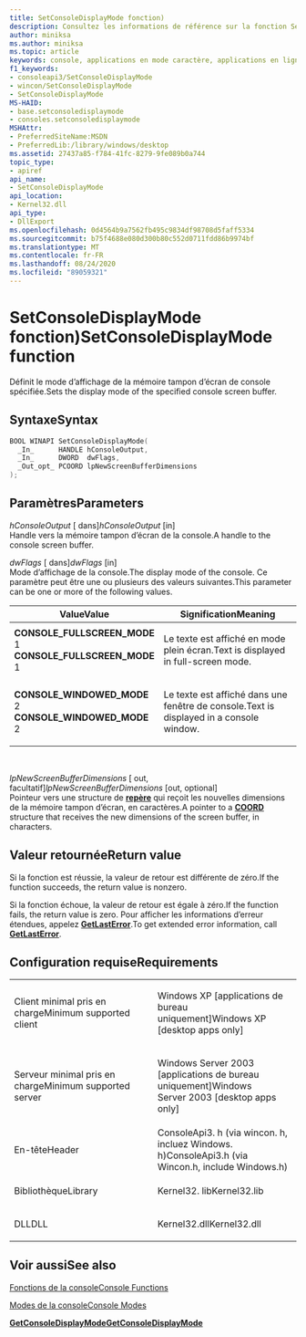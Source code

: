 ```yaml
---
title: SetConsoleDisplayMode fonction)
description: Consultez les informations de référence sur la fonction SetConsoleDisplayMode, qui définit le mode d’affichage de la mémoire tampon d’écran de console spécifiée.
author: miniksa
ms.author: miniksa
ms.topic: article
keywords: console, applications en mode caractère, applications en ligne de commande, applications Terminal Server, API de console
f1_keywords:
- consoleapi3/SetConsoleDisplayMode
- wincon/SetConsoleDisplayMode
- SetConsoleDisplayMode
MS-HAID:
- base.setconsoledisplaymode
- consoles.setconsoledisplaymode
MSHAttr:
- PreferredSiteName:MSDN
- PreferredLib:/library/windows/desktop
ms.assetid: 27437a85-f784-41fc-8279-9fe089b0a744
topic_type:
- apiref
api_name:
- SetConsoleDisplayMode
api_location:
- Kernel32.dll
api_type:
- DllExport
ms.openlocfilehash: 0d4564b9a7562fb495c9834df98708d5faff5334
ms.sourcegitcommit: b75f4688e080d300b80c552d0711fdd86b9974bf
ms.translationtype: MT
ms.contentlocale: fr-FR
ms.lasthandoff: 08/24/2020
ms.locfileid: "89059321"
---
```

# <a name="setconsoledisplaymode-function"></a><span data-ttu-id="332f2-104">SetConsoleDisplayMode fonction)</span><span class="sxs-lookup"><span data-stu-id="332f2-104">SetConsoleDisplayMode function</span></span>


<span data-ttu-id="332f2-105">Définit le mode d’affichage de la mémoire tampon d’écran de console spécifiée.</span><span class="sxs-lookup"><span data-stu-id="332f2-105">Sets the display mode of the specified console screen buffer.</span></span>

<a name="syntax"></a><span data-ttu-id="332f2-106">Syntaxe</span><span class="sxs-lookup"><span data-stu-id="332f2-106">Syntax</span></span>
------

```C
BOOL WINAPI SetConsoleDisplayMode(
  _In_      HANDLE hConsoleOutput,
  _In_      DWORD  dwFlags,
  _Out_opt_ PCOORD lpNewScreenBufferDimensions
);
```

<a name="parameters"></a><span data-ttu-id="332f2-107">Paramètres</span><span class="sxs-lookup"><span data-stu-id="332f2-107">Parameters</span></span>
----------

<span data-ttu-id="332f2-108">*hConsoleOutput* \[ dans\]</span><span class="sxs-lookup"><span data-stu-id="332f2-108">*hConsoleOutput* \[in\]</span></span>  
<span data-ttu-id="332f2-109">Handle vers la mémoire tampon d’écran de la console.</span><span class="sxs-lookup"><span data-stu-id="332f2-109">A handle to the console screen buffer.</span></span>

<span data-ttu-id="332f2-110">*dwFlags* \[ dans\]</span><span class="sxs-lookup"><span data-stu-id="332f2-110">*dwFlags* \[in\]</span></span>  
<span data-ttu-id="332f2-111">Mode d’affichage de la console.</span><span class="sxs-lookup"><span data-stu-id="332f2-111">The display mode of the console.</span></span> <span data-ttu-id="332f2-112">Ce paramètre peut être une ou plusieurs des valeurs suivantes.</span><span class="sxs-lookup"><span data-stu-id="332f2-112">This parameter can be one or more of the following values.</span></span>

<table>
<colgroup>
<col width="50%" />
<col width="50%" />
</colgroup>
<thead>
<tr class="header">
<th><span data-ttu-id="332f2-113">Value</span><span class="sxs-lookup"><span data-stu-id="332f2-113">Value</span></span></th>
<th><span data-ttu-id="332f2-114">Signification</span><span class="sxs-lookup"><span data-stu-id="332f2-114">Meaning</span></span></th>
</tr>
</thead>
<tbody>
<tr class="odd">
<td><span data-ttu-id="332f2-115"><span id="CONSOLE_FULLSCREEN_MODE"></span><span id="console_fullscreen_mode"></span>
<strong>CONSOLE_FULLSCREEN_MODE</strong> 1</span><span class="sxs-lookup"><span data-stu-id="332f2-115"><span id="CONSOLE_FULLSCREEN_MODE"></span><span id="console_fullscreen_mode"></span>
<strong>CONSOLE_FULLSCREEN_MODE</strong> 1</span></span></td>
<td><p><span data-ttu-id="332f2-116">Le texte est affiché en mode plein écran.</span><span class="sxs-lookup"><span data-stu-id="332f2-116">Text is displayed in full-screen mode.</span></span></p></td>
</tr>
<tr class="even">
<td><span data-ttu-id="332f2-117"><span id="CONSOLE_WINDOWED_MODE"></span><span id="console_windowed_mode"></span>
<strong>CONSOLE_WINDOWED_MODE</strong> 2</span><span class="sxs-lookup"><span data-stu-id="332f2-117"><span id="CONSOLE_WINDOWED_MODE"></span><span id="console_windowed_mode"></span>
<strong>CONSOLE_WINDOWED_MODE</strong> 2</span></span></td>
<td><p><span data-ttu-id="332f2-118">Le texte est affiché dans une fenêtre de console.</span><span class="sxs-lookup"><span data-stu-id="332f2-118">Text is displayed in a console window.</span></span></p></td>
</tr>
</tbody>
</table>

 

<span data-ttu-id="332f2-119">*lpNewScreenBufferDimensions* \[ out, facultatif\]</span><span class="sxs-lookup"><span data-stu-id="332f2-119">*lpNewScreenBufferDimensions* \[out, optional\]</span></span>  
<span data-ttu-id="332f2-120">Pointeur vers une structure de [**repère**](coord-str.md) qui reçoit les nouvelles dimensions de la mémoire tampon d’écran, en caractères.</span><span class="sxs-lookup"><span data-stu-id="332f2-120">A pointer to a [**COORD**](coord-str.md) structure that receives the new dimensions of the screen buffer, in characters.</span></span>

<a name="return-value"></a><span data-ttu-id="332f2-121">Valeur retournée</span><span class="sxs-lookup"><span data-stu-id="332f2-121">Return value</span></span>
------------

<span data-ttu-id="332f2-122">Si la fonction est réussie, la valeur de retour est différente de zéro.</span><span class="sxs-lookup"><span data-stu-id="332f2-122">If the function succeeds, the return value is nonzero.</span></span>

<span data-ttu-id="332f2-123">Si la fonction échoue, la valeur de retour est égale à zéro.</span><span class="sxs-lookup"><span data-stu-id="332f2-123">If the function fails, the return value is zero.</span></span> <span data-ttu-id="332f2-124">Pour afficher les informations d’erreur étendues, appelez [**GetLastError**](https://msdn.microsoft.com/library/windows/desktop/ms679360).</span><span class="sxs-lookup"><span data-stu-id="332f2-124">To get extended error information, call [**GetLastError**](https://msdn.microsoft.com/library/windows/desktop/ms679360).</span></span>

<a name="requirements"></a><span data-ttu-id="332f2-125">Configuration requise</span><span class="sxs-lookup"><span data-stu-id="332f2-125">Requirements</span></span>
------------

<table>
<colgroup>
<col width="50%" />
<col width="50%" />
</colgroup>
<tbody>
<tr class="odd">
<td><p><span data-ttu-id="332f2-126">Client minimal pris en charge</span><span class="sxs-lookup"><span data-stu-id="332f2-126">Minimum supported client</span></span></p></td>
<td><p><span data-ttu-id="332f2-127">Windows XP [applications de bureau uniquement]</span><span class="sxs-lookup"><span data-stu-id="332f2-127">Windows XP [desktop apps only]</span></span></p></td>
</tr>
<tr class="even">
<td><p><span data-ttu-id="332f2-128">Serveur minimal pris en charge</span><span class="sxs-lookup"><span data-stu-id="332f2-128">Minimum supported server</span></span></p></td>
<td><p><span data-ttu-id="332f2-129">Windows Server 2003 [applications de bureau uniquement]</span><span class="sxs-lookup"><span data-stu-id="332f2-129">Windows Server 2003 [desktop apps only]</span></span></p></td>
</tr>
<tr class="odd">
<td><p><span data-ttu-id="332f2-130">En-tête</span><span class="sxs-lookup"><span data-stu-id="332f2-130">Header</span></span></p></td>
<td><span data-ttu-id="332f2-131">ConsoleApi3. h (via wincon. h, incluez Windows. h)</span><span class="sxs-lookup"><span data-stu-id="332f2-131">ConsoleApi3.h (via Wincon.h, include Windows.h)</span></span></td>
</tr>
<tr class="even">
<td><p><span data-ttu-id="332f2-132">Bibliothèque</span><span class="sxs-lookup"><span data-stu-id="332f2-132">Library</span></span></p></td>
<td><span data-ttu-id="332f2-133">Kernel32. lib</span><span class="sxs-lookup"><span data-stu-id="332f2-133">Kernel32.lib</span></span></td>
</tr>
<tr class="odd">
<td><p><span data-ttu-id="332f2-134">DLL</span><span class="sxs-lookup"><span data-stu-id="332f2-134">DLL</span></span></p></td>
<td><span data-ttu-id="332f2-135">Kernel32.dll</span><span class="sxs-lookup"><span data-stu-id="332f2-135">Kernel32.dll</span></span></td>
</tr>
<tr class="even">
</tr>
<tr class="odd">
</tr>
<tr class="even">
</tr>
</tbody>
</table>

## <a name="span-idsee_alsospansee-also"></a><span data-ttu-id="332f2-136"><span id="see_also"></span>Voir aussi</span><span class="sxs-lookup"><span data-stu-id="332f2-136"><span id="see_also"></span>See also</span></span>


[<span data-ttu-id="332f2-137">Fonctions de la console</span><span class="sxs-lookup"><span data-stu-id="332f2-137">Console Functions</span></span>](console-functions.md)

[<span data-ttu-id="332f2-138">Modes de la console</span><span class="sxs-lookup"><span data-stu-id="332f2-138">Console Modes</span></span>](console-modes.md)

[<span data-ttu-id="332f2-139">**GetConsoleDisplayMode**</span><span class="sxs-lookup"><span data-stu-id="332f2-139">**GetConsoleDisplayMode**</span></span>](getconsoledisplaymode.md)

 

 




